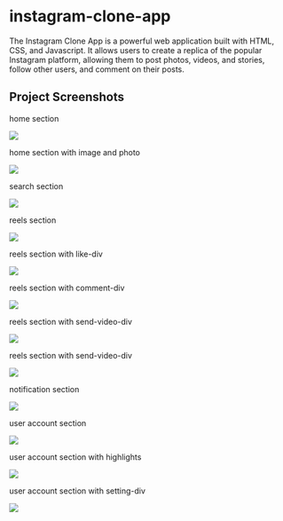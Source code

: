 
# instagram-clone-app
 The Instagram Clone App is a powerful web application built with HTML, CSS, and Javascript. It allows users to create a replica of the popular Instagram platform, allowing them to post photos, videos, and stories, follow other users, and comment on their posts. 
<br>

<h2>Project Screenshots</h2>
<p>home section</p>
<img src="https://github.com/BHOLU-SINGH/instagram-clone-app/blob/master/screenshots/1. home section.png" />

<p>home section with  image and photo</p>
<img src="https://github.com/BHOLU-SINGH/instagram-clone-app/blob/master/screenshots/2. home section with  image and photo.png" />

<p>search section</p>
<img src="https://github.com/BHOLU-SINGH/instagram-clone-app/blob/master/screenshots/3. search section.png" />

<p>reels section</p>
<img src="https://github.com/BHOLU-SINGH/instagram-clone-app/blob/master/screenshots/4. reels section.png" />

<p>reels section with like-div</p>
<img src="https://github.com/BHOLU-SINGH/instagram-clone-app/blob/master/screenshots/5. reels section with like-div.png" />

<p>reels section with comment-div</p>
<img src="https://github.com/BHOLU-SINGH/instagram-clone-app/blob/master/screenshots/6. reels section with comment-div.png" />

<p>reels section with send-video-div</p>
<img src="https://github.com/BHOLU-SINGH/instagram-clone-app/blob/master/screenshots/7. reels section with send-video-div.png" />

<p>reels section with send-video-div</p>
<img src="https://github.com/BHOLU-SINGH/instagram-clone-app/blob/master/screenshots/8. reels section with send-video-div.png" />

<p>notification section</p>
<img src="https://github.com/BHOLU-SINGH/instagram-clone-app/blob/master/screenshots/9. notification section.png" />

<p>user account section</p>
<img src="https://github.com/BHOLU-SINGH/instagram-clone-app/blob/master/screenshots/10. user account section.png" />

<p>user account section with highlights</p>
<img src="https://github.com/BHOLU-SINGH/instagram-clone-app/blob/master/screenshots/11. user account section with highlights.png" />

<p>user account section with setting-div</p>
<img src="https://github.com/BHOLU-SINGH/instagram-clone-app/blob/master/screenshots/12. user account section with setting-div.png" />

